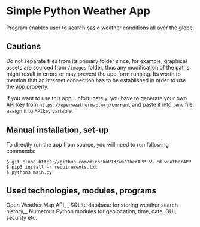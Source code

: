 # Simple Python Weather App
Program enables user to search basic weather conditions all over the globe.

## Cautions
Do not separate files from its primary folder since, for example, graphical assets are sourced from `/images` folder, thus any modification of the paths might result in errors or may prevent the app form running.
Its worth to mention that an Internet connection has to be established in order to use the app properly.

If you want to use this app, unfortunately, you have to generate your own API key from `https://openweathermap.org/current` and paste it into `.env` file, assign it to `APIkey` variable.

## Manual installation, set-up
To directly run the app from source, you will need to run following commands:
```
$ git clone https://github.com/mieszkoP13/weatherAPP && cd weatherAPP
$ pip3 install -r requirements.txt
$ python3 main.py
```

## Used technologies, modules, programs
Open Weather Map API__
SQLite database for storing weather search history__
Numerous Python modules for geolocation, time, date, GUI, security etc.
